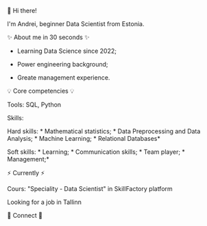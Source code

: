 👋 Hi there!
  

I'm Andrei, beginner Data Scientist from Estonia.


✨ About me in 30 seconds ✨

- Learning Data Science since 2022;
  
- Power engineering background;
  
- Greate management experience.
  

💡 Core competencies 💡

Tools: SQL, Python

Skills:

Hard skills: * Mathematical statistics; * Data Preprocessing and Data Analysis; * Machine Learning; * Relational Databases*

Soft skills: * Learning; * Communication skills; * Team player; * Management;*


⚡️ Currently ⚡️

Cours: "Speciality - Data Scientist" in SkillFactory platform

Looking for a job in Tallinn


🌟 Connect 🌟

<!---
AndKober/AndKober is a ✨ special ✨ repository because its `README.md` (this file) appears on your GitHub profile.
You can click the Preview link to take a look at your changes.
--->
